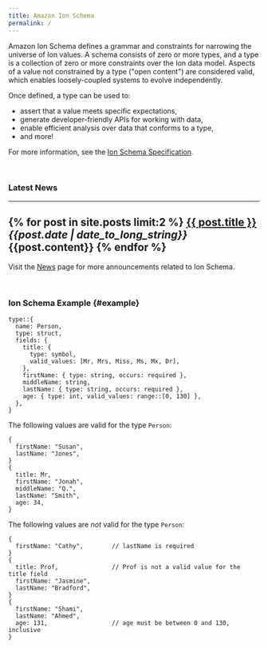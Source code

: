 ```yaml
---
title: Amazon Ion Schema
permalink: /
---
```

Amazon Ion Schema defines a grammar and constraints for narrowing the universe of Ion values.  A schema consists of zero or more types, and a type is a collection of zero or more constraints over the Ion data model.  Aspects of a value not constrained by a type ("open content") are considered valid, which enables loosely-coupled systems to evolve independently.

Once defined, a type can be used to:
* assert that a value meets specific expectations,
* generate developer-friendly APIs for working with data,
* enable efficient analysis over data that conforms to a type,
* and more!

For more information, see the [Ion Schema Specification][1].

<br/>

### Latest News

---
{% for post in site.posts limit:2 %}
  **<a href="{{site.baseurl}}{{post.url}}">{{ post.title }}</a>**<br/>
  *{{post.date | date_to_long_string}}*<br/>
  {{post.content}}
{% endfor %}
---
Visit the [News][2] page for more announcements related to Ion Schema.

<br/>

### Ion Schema Example {#example}
```
type::{
  name: Person,
  type: struct,
  fields: {
    title: {
      type: symbol,
      valid_values: [Mr, Mrs, Miss, Ms, Mx, Dr],
    },
    firstName: { type: string, occurs: required },
    middleName: string,
    lastName: { type: string, occurs: required },
    age: { type: int, valid_values: range::[0, 130] },
  },
}
```

The following values are valid for the type `Person`:
```
{
  firstName: "Susan",
  lastName: "Jones",
}
{
  title: Mr,
  firstName: "Jonah",
  middleName: "Q.",
  lastName: "Smith",
  age: 34,
}
```

The following values are *not* valid for the type `Person`:
```
{
  firstName: "Cathy",        // lastName is required
}
{
  title: Prof,               // Prof is not a valid value for the title field
  firstName: "Jasmine",
  lastName: "Bradford",
}
{
  firstName: "Shami",
  lastName: "Ahmed",
  age: 131,                  // age must be between 0 and 130, inclusive
}
```


<!-- References -->
[1]: docs/spec.html
[2]: news.html
[3]: https://amzn.github.io/ion-docs/

